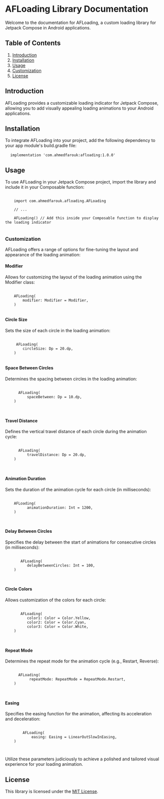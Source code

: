 <!-- AFLoading Library Documentation -->

<h1>AFLoading Library Documentation</h1>

<p>Welcome to the documentation for AFLoading, a custom loading library for Jetpack Compose in Android applications.</p>

<!-- Table of Contents -->

<h2>Table of Contents</h2>

<ol>
  <li><a href="#introduction">Introduction</a></li>
  <li><a href="#installation">Installation</a></li>
  <li><a href="#usage">Usage</a></li>
  <li><a href="#customization">Customization</a></li>
  <li><a href="#license">License</a></li>
</ol>

<!-- Introduction -->

<h2>Introduction</h2>

<p>AFLoading provides a customizable loading indicator for Jetpack Compose, allowing you to add visually appealing loading animations to your Android applications.</p>

<!-- Installation -->

<h2>Installation</h2>

<p>To integrate AFLoading into your project, add the following dependency to your app module's build.gradle file:</p>

<pre>
  <code>implementation 'com.ahmedfarouk:afloading:1.0.0'</code>
</pre>

<!-- Usage -->

<h2>Usage</h2>

<p>To use AFLoading in your Jetpack Compose project, import the library and include it in your Composable function:</p>

<pre>
  <code>
    import com.ahmedfarouk.afloading.AFLoading

    // ...

    AFLoading() // Add this inside your Composable function to display the loading indicator
  </code>
</pre>

<!-- Customization -->
<!-- Customizing Options -->

<h3>Customization</h3>

<p>AFLoading offers a range of options for fine-tuning the layout and appearance of the loading animation:</p>

<!-- Modifier -->

<h4>Modifier</h4>

<p>Allows for customizing the layout of the loading animation using the Modifier class:</p>

<pre>
  <code>
    AFLoading(
        modifier: Modifier = Modifier,
    )
  </code>
</pre>

<!-- Circle Size -->

<h4>Circle Size</h4>

<p>Sets the size of each circle in the loading animation:</p>

<pre>
  <code>
     AFLoading(
        circleSize: Dp = 20.dp,
    )
  </code>
</pre>

<!-- Space Between Circles -->

<h4>Space Between Circles</h4>

<p>Determines the spacing between circles in the loading animation:</p>

<pre>
  <code>
      AFLoading(
          spaceBetween: Dp = 10.dp,
    )
    
  </code>
</pre>

<!-- Travel Distance -->

<h4>Travel Distance</h4>

<p>Defines the vertical travel distance of each circle during the animation cycle:</p>

<pre>
  <code>
      AFLoading(
          travelDistance: Dp = 20.dp,
    )
    
  </code>
</pre>

<!-- Animation Duration -->

<h4>Animation Duration</h4>

<p>Sets the duration of the animation cycle for each circle (in milliseconds):</p>

<pre>
  <code>
    AFLoading(
          animationDuration: Int = 1200,
    )
    
  </code>
</pre>

<!-- Delay Between Circles -->

<h4>Delay Between Circles</h4>

<p>Specifies the delay between the start of animations for consecutive circles (in milliseconds):</p>

<pre>
  <code>
       AFLoading(
          delayBetweenCircles: Int = 100,
    )
    
  </code>
</pre>

<!-- Circle Colors -->

<h4>Circle Colors</h4>

<p>Allows customization of the colors for each circle:</p>

<pre>
  <code>
       AFLoading(
          color1: Color = Color.Yellow,
          color2: Color = Color.Cyan,
          color3: Color = Color.White,
    )
    
  </code>
</pre>

<!-- Repeat Mode -->

<h4>Repeat Mode</h4>

<p>Determines the repeat mode for the animation cycle (e.g., Restart, Reverse):</p>

<pre>
  <code>
      AFLoading(
           repeatMode: RepeatMode = RepeatMode.Restart,
    )
    
  </code>
</pre>

<!-- Easing Function -->

<h4>Easing</h4>

<p>Specifies the easing function for the animation, affecting its acceleration and deceleration:</p>

<pre>
  <code>
        AFLoading(
            easing: Easing = LinearOutSlowInEasing,
    )
   
  </code>
</pre>

<p>Utilize these parameters judiciously to achieve a polished and tailored visual experience for your loading animation.</p>

<!-- License -->

<h2>License</h2>

<p>This library is licensed under the <a href="LICENSE">MIT License</a>.</p>

